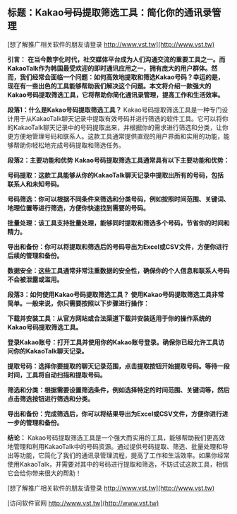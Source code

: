 ## **标题：Kakao号码提取筛选工具：简化你的通讯录管理**

[想了解推广相关软件的朋友请登录 http://www.vst.tw](http://www.vst.tw)

**引言：**
**在当今数字化时代，社交媒体平台成为人们沟通交流的重要工具之一。而KakaoTalk作为韩国最受欢迎的即时通讯应用之一，拥有庞大的用户群体。然而，我们经常会面临一个问题：如何高效地提取和筛选Kakao号码？幸运的是，现在有一些出色的工具能够帮助我们解决这个问题。本文将介绍一款强大的Kakao号码提取筛选工具，它将帮助你简化通讯录管理，提高工作和生活效率。**

**段落1：什么是Kakao号码提取筛选工具？**
Kakao号码提取筛选工具是一种专门设计用于从KakaoTalk聊天记录中提取有效号码并进行筛选的软件工具。它可以将你的KakaoTalk聊天记录中的号码提取出来，并根据你的需求进行筛选和分类，让你更方便地管理号码和联系人。这款工具通常提供直观的用户界面和实用的功能，能够帮助你轻松地完成号码提取和筛选任务。

**段落2：主要功能和优势**
**Kakao号码提取筛选工具通常具有以下主要功能和优势：**

**号码提取：这款工具能够从你的KakaoTalk聊天记录中提取出所有的号码，包括联系人和未知号码。**

**号码筛选：你可以根据不同条件来筛选和分类号码，例如按照时间范围、关键词、地理位置等进行筛选，方便你快速找到需要的号码。**

**批量处理：该工具支持批量处理，能够同时提取和筛选多个号码，节省你的时间和精力。**

**导出和备份：你可以将提取和筛选后的号码导出为Excel或CSV文件，方便你进行后续的管理和备份。**

**数据安全：这些工具通常非常注重数据的安全性，确保你的个人信息和联系人号码不会被泄露或滥用。**

**段落3：如何使用Kakao号码提取筛选工具？**
**使用Kakao号码提取筛选工具非常简单。一般来说，你只需要按照以下步骤进行操作：**

**下载并安装工具：从官方网站或合法渠道下载并安装适用于你的操作系统的Kakao号码提取筛选工具。**

**登录Kakao账号：打开工具并使用你的Kakao账号登录。确保你已经允许工具访问你的KakaoTalk聊天记录。**

**提取号码：选择你要提取的聊天记录范围，点击提取按钮开始提取号码。等待一段时间，工具将自动扫描和提取号码。**

**筛选和分类：根据需要设置筛选条件，例如选择特定的时间范围、关键词等，然后点击筛选按钮进行筛选和分类。**

**导出和备份：完成筛选后，你可以将结果导出为Excel或CSV文件，方便你进行进一步的管理和备份。**

**结论：**
Kakao号码提取筛选工具是一个强大而实用的工具，能够帮助我们更高效地管理和利用KakaoTalk中的号码资源。通过提供号码提取、筛选、批量处理和导出等功能，它简化了我们的通讯录管理流程，提高了工作和生活效率。如果你经常使用KakaoTalk，并需要对其中的号码进行提取和筛选，不妨试试这款工具，相信它会给你带来很大的帮助！

[想了解推广相关软件的朋友请登录 http://www.vst.tw](http://www.vst.tw)


[访问软件官网 http://www.vst.tw](http://www.vst.tw)

